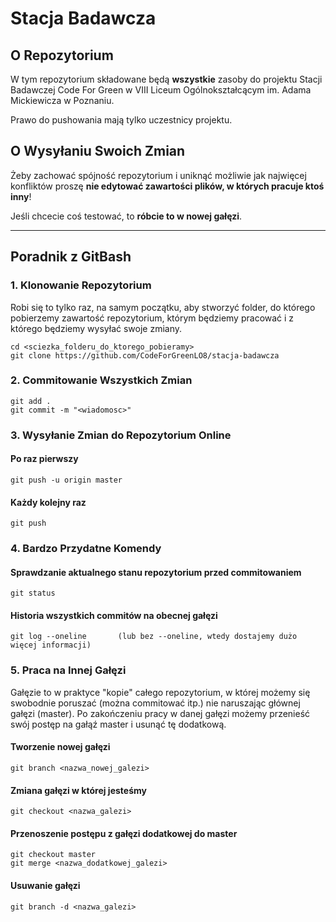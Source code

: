 # Stacja Badawcza

## O Repozytorium

W tym repozytorium składowane będą **wszystkie** zasoby do projektu Stacji Badawczej Code For Green w VIII Liceum Ogólnokształcącym im. Adama Mickiewicza w Poznaniu.

Prawo do pushowania mają tylko uczestnicy projektu.

## O Wysyłaniu Swoich Zmian

Żeby zachować spójność repozytorium i uniknąć możliwie jak najwięcej konfliktów proszę **nie edytować zawartości plików, w których pracuje ktoś inny**!

Jeśli chcecie coś testować, to **róbcie to w nowej gałęzi**.

***

## Poradnik z GitBash

### 1. Klonowanie Repozytorium

Robi się to tylko raz, na samym początku, aby stworzyć folder, do którego pobierzemy zawartość repozytorium, którym będziemy pracować i z którego będziemy wysyłać swoje zmiany.

```
cd <sciezka_folderu_do_ktorego_pobieramy>
git clone https://github.com/CodeForGreenLO8/stacja-badawcza
```

### 2. Commitowanie Wszystkich Zmian

```
git add .
git commit -m "<wiadomosc>"
```

### 3. Wysyłanie Zmian do Repozytorium Online

#### Po raz pierwszy

```
git push -u origin master
```

#### Każdy kolejny raz

```
git push
```

### 4. Bardzo Przydatne Komendy

#### Sprawdzanie aktualnego stanu repozytorium przed commitowaniem

```
git status
```

#### Historia wszystkich commitów na obecnej gałęzi

```
git log --oneline       (lub bez --oneline, wtedy dostajemy dużo więcej informacji)
```

### 5. Praca na Innej Gałęzi

Gałęzie to w praktyce "kopie" całego repozytorium, w której możemy się swobodnie poruszać (można commitować itp.) nie naruszając głównej gałęzi (master). Po zakończeniu pracy w danej gałęzi możemy przenieść swój postęp na gałąź master i usunąć tę dodatkową.

#### Tworzenie nowej gałęzi

```
git branch <nazwa_nowej_galezi>
```

#### Zmiana gałęzi w której jesteśmy

```
git checkout <nazwa_galezi>
```

#### Przenoszenie postępu z gałęzi dodatkowej do master

```
git checkout master
git merge <nazwa_dodatkowej_galezi>
```

#### Usuwanie gałęzi

```
git branch -d <nazwa_galezi>
```
